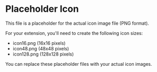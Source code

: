 # Placeholder Icon

This file is a placeholder for the actual icon image file (PNG format).

For your extension, you'll need to create the following icon sizes:
- icon16.png (16x16 pixels)
- icon48.png (48x48 pixels)
- icon128.png (128x128 pixels)

You can replace these placeholder files with your actual icon images.
